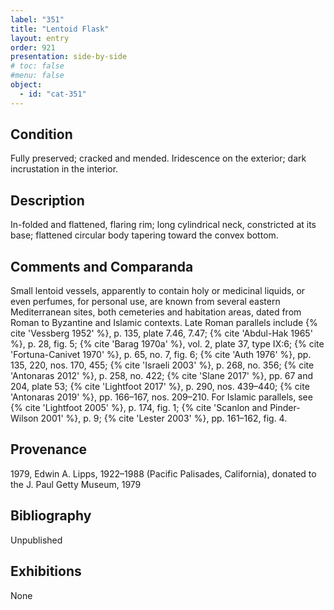 ```yaml
---
label: "351"
title: "Lentoid Flask"
layout: entry
order: 921
presentation: side-by-side
# toc: false
#menu: false 
object:
  - id: "cat-351"
---
```


## Condition

Fully preserved; cracked and mended. Iridescence on the exterior; dark incrustation in the interior.

## Description

In-folded and flattened, flaring rim; long cylindrical neck, constricted at its base; flattened circular body tapering toward the convex bottom.

## Comments and Comparanda

Small lentoid vessels, apparently to contain holy or medicinal liquids, or even perfumes, for personal use, are known from several eastern Mediterranean sites, both cemeteries and habitation areas, dated from Roman to Byzantine and Islamic contexts. Late Roman parallels include {% cite 'Vessberg 1952' %}, p. 135, plate 7.46, 7.47; {% cite 'Abdul-Hak 1965' %}, p. 28, fig. 5; {% cite 'Barag 1970a' %}, vol. 2, plate 37, type IX:6; {% cite 'Fortuna-Canivet 1970' %}, p. 65, no. 7, fig. 6; {% cite 'Auth 1976' %}, pp. 135, 220, nos. 170, 455; {% cite 'Israeli 2003' %}, p. 268, no. 356; {% cite 'Antonaras 2012' %}, p. 258, no. 422; {% cite 'Slane 2017' %}, pp. 67 and 204, plate 53; {% cite 'Lightfoot 2017' %}, p. 290, nos. 439–440; {% cite 'Antonaras 2019' %}, pp. 166–167, nos. 209–210. For Islamic parallels, see {% cite 'Lightfoot 2005' %}, p. 174, fig. 1; {% cite 'Scanlon and Pinder-Wilson 2001' %}, p. 9; {% cite 'Lester 2003' %}, pp. 161–162, fig. 4.

## Provenance

1979, Edwin A. Lipps, 1922–1988 (Pacific Palisades, California), donated to the J. Paul Getty Museum, 1979

## Bibliography

Unpublished

## Exhibitions

None